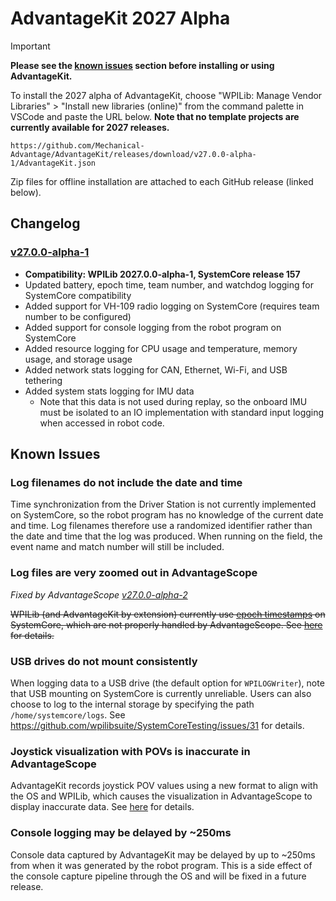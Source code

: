 # AdvantageKit 2027 Alpha

> [!IMPORTANT]  
> **Please see the [known issues](#known-issues) section before installing or using AdvantageKit.**

To install the 2027 alpha of AdvantageKit, choose "WPILib: Manage Vendor Libraries" > "Install new libraries (online)" from the command palette in VSCode and paste the URL below. **Note that no template projects are currently available for 2027 releases.**

```
https://github.com/Mechanical-Advantage/AdvantageKit/releases/download/v27.0.0-alpha-1/AdvantageKit.json
```

Zip files for offline installation are attached to each GitHub release (linked below).

## Changelog

### [v27.0.0-alpha-1](https://github.com/Mechanical-Advantage/AdvantageKit/releases/tag/v27.0.0-alpha-1)

- **Compatibility: WPILib 2027.0.0-alpha-1, SystemCore release 157**
- Updated battery, epoch time, team number, and watchdog logging for SystemCore compatibility
- Added support for VH-109 radio logging on SystemCore (requires team number to be configured)
- Added support for console logging from the robot program on SystemCore
- Added resource logging for CPU usage and temperature, memory usage, and storage usage
- Added network stats logging for CAN, Ethernet, Wi-Fi, and USB tethering
- Added system stats logging for IMU data
  - Note that this data is not used during replay, so the onboard IMU must be isolated to an IO implementation with standard input logging when accessed in robot code.

## Known Issues

### Log filenames do not include the date and time

Time synchronization from the Driver Station is not currently implemented on SystemCore, so the robot program has no knowledge of the current date and time. Log filenames therefore use a randomized identifier rather than the date and time that the log was produced. When running on the field, the event name and match number will still be included.

### Log files are very zoomed out in AdvantageScope

_Fixed by AdvantageScope [v27.0.0-alpha-2](AdvantageScope.md#v2700-alpha-2)_

~~WPILib (and AdvantageKit by extension) currently use [epoch timestamps](https://en.wikipedia.org/wiki/Unix_time) on SystemCore, which are not properly handled by AdvantageScope. See [here](AdvantageScope.md#log-files-are-very-zoomed-out-by-default) for details.~~

### USB drives do not mount consistently

When logging data to a USB drive (the default option for `WPILOGWriter`), note that USB mounting on SystemCore is currently unreliable. Users can also choose to log to the internal storage by specifying the path `/home/systemcore/logs`. See https://github.com/wpilibsuite/SystemCoreTesting/issues/31 for details.

### Joystick visualization with POVs is inaccurate in AdvantageScope

AdvantageKit records joystick POV values using a new format to align with the OS and WPILib, which causes the visualization in AdvantageScope to display inaccurate data. See [here](AdvantageScope.md#joystick-visualization-with-povs-is-inaccurate) for details.

### Console logging may be delayed by ~250ms

Console data captured by AdvantageKit may be delayed by up to ~250ms from when it was generated by the robot program. This is a side effect of the console capture pipeline through the OS and will be fixed in a future release.
